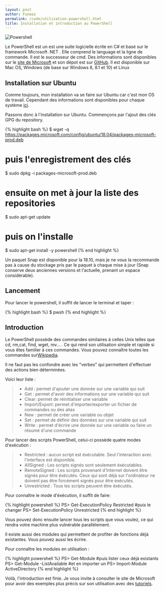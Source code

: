 ```yaml
---
layout: post
author: Funeoz
permalink: /code/utilisation-powershell.html
title: Installation et introduction au PowerShell
---
```


![Powershell](/techlovers/assets/image1powershell.png)

Le PowerShell est un est une suite logicielle écrite en C# et basé sur le framework Microsoft .NET . Elle comprend le language et la ligne de commande. Il est le successeur de cmd. Des informations sont disponibles sur le [site de Microsoft](http://www.microsoft.com/powershell) et son dépot est sur [GitHub](https://github.com/PowerShell/PowerShell). Il est disponible sur Mac OS, Windows (de base sur Windows 8, 8.1 et 10) et Linux

## Installation sur Ubuntu

Comme toujours, mon installation va se faire sur Ubuntu car c'est mon OS de travail. Cependant des informations sont disponibles pour chaque système [ici](https://docs.microsoft.com/fr-fr/powershell/scripting/setup/installing-powershell?view=powershell-6).

Passons donc à l'installation sur Ubuntu. Commençons par l'ajout des clés GPG du repository. 

{% highlight bash %}
$ wget -q https://packages.microsoft.com/config/ubuntu/18.04/packages-microsoft-prod.deb
# puis l'enregistrement des clés
$ sudo dpkg -i packages-microsoft-prod.deb
# ensuite on met à jour la liste des repositories
$ sudo apt-get update
# puis on l'installe
$ sudo apt-get install -y powershell
{% end highlight %}

Un paquet Snap est disponible pour la 18.10, mais je ne vous la recommande pas à cause du stockage pris par le paquet à chaque mise à jour (Snap conserve deux anciennes versions et l'actuelle, prenant un espace considérable).

## Lancement

Pour lancer le powershell, il suffit de lancer le terminal et taper :

{% highlight bash %}
$ pwsh
{% end highlight %}

## Introduction

Le PowerShell possède des commandes similaires à celles Unix telles que cd, rm,cat, find, wget, mv... . Ce qui rend son utilisation simple et rapide si vous êtes familier à ces commandes. Vous pouvez connaître toutes les commandes sur[Wikipedia](https://fr.wikipedia.org/wiki/Windows_PowerShell#frb-inline).

Il ne faut pas les confondre avec les "verbes" qui permettent d'effectuer des actions bien déterminées.

Voici leur liste :
> * Add : permet d'ajouter une donnée sur une variable qui suit
> * Get : permet d'avoir des informations sur une variable qui suit
> * Clear: permet de réinitialiser une variable
> * Import/Export: permet d'importer/exporter un fichier de commandes ou des alias
> * New : permet de créer une variable ou objet
> * Set : permet de définir des données sur une variable qui suit
> * Write : permet d'écrire une donnée sur une variable ou faire un résumé d'une commande

Pour lancer des scripts PowerShell, celui-ci possède quatre modes d'exécution :

> * Restricted : aucun script est éxécutable. Seul l'interaction avec l'interface est disponible.
> * AllSigned : Les scripts signés sont seulement éxécutables.
> * RemoteSigned : Les scripts provenant d'Internet doivent être signés pour être éxécutés. Ceux qui sont déjà sur l'ordinateur ne doivent pas être forcément signés pour être éxécutés.
> * Unrestricted : Tous les scripts peuvent être éxécutés.

Pour connaître le mode d'éxécution, il suffit de faire: 

{% highlight powershell %}
PS> Get-ExecutionPolicy
Restricted
#puis le changer
PS> Set-ExecutionPolicy Unrestricted
{% end highlight %}

Vous pouvez donc ensuite lancer tous les scripts que vous voulez, ce qui rendra votre machine plus vulnérable parallèlement.

Il existe aussi des modules qui permettent de profiter de fonctions déjà existantes. Vous pouvez aussi les écrire.

Pour connaître les modules en utilisation :

{% highlight powershell %}
PS> Get-Module
#puis lister ceux déjà existants
PS> Get-Module -ListAvailable
#et en importer un 
PS> Import-Module ActiveDirectory
{% end highlight %}

Voilà, l'introduction est finie. Je vous invite à consulter le site de Microsoft pour avoir des exemples plus précis sur son utilisation avec des 
[tutoriels](https://docs.microsoft.com/fr-fr/powershell/scripting/getting-started/fundamental/sample-scripts-for-administration?view=powershell-6).





